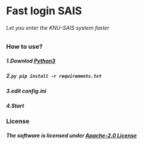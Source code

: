 # Fast login SAIS
###### Let you enter the KNU-SAIS system faster

### How to use?
##### 1.Downlod [Python3](https://www.python.org/downloads/windows/)
##### 2.```py pip install -r requirements.txt```
##### 3.edit config.ini
##### 4.Start

### License
##### The software is licensed under [Apache-2.0 License](https://github.com/DN-Team/Fast_login_SAIS/blob/main/LICENSE)

